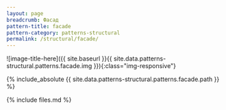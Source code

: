 ```yaml
---
layout: page
breadcrumb: Фасад
pattern-title: facade
pattern-category: patterns-structural
permalink: /structural/facade/
---
```

![image-title-here]({{ site.baseurl }}{{ site.data.patterns-structural.patterns.facade.img }}){:class="img-responsive"}

{% include_absolute {{ site.data.patterns-structural.patterns.facade.path }} %}

{% include files.md %}

